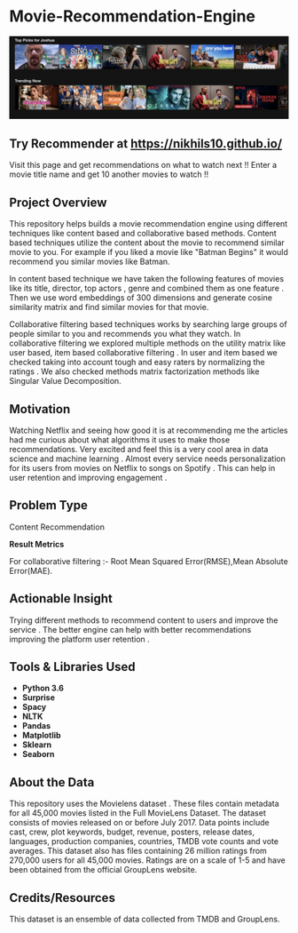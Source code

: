 # Movie-Recommendation-Engine
![My Image](pic.png)

## Try Recommender at https://nikhils10.github.io/ 
Visit this page and get recommendations on what to watch next !!
Enter a movie title name and get 10 another movies to watch !!

## Project Overview 
This repository helps builds a movie recommendation engine using different techniques like content based and collaborative based methods.
Content based techniques utilize the content about the movie to recommend similar movie to you. For example if you liked a movie like "Batman Begins" it would recommend you similar movies like Batman. 

In content based technique we have taken the following features of movies like its title, director, top actors , genre and combined them as one feature .
Then we use word embeddings of 300 dimensions and generate cosine similarity matrix and find similar movies for that movie.

Collaborative filtering based techniques works by searching large groups of people similar to you and recommends you what they watch.
In collaborative filtering we explored multiple methods on the utility matrix like user based, item based collaborative filtering .
In user and item based we checked taking into account tough and easy raters by normalizing the ratings .
We also checked methods matrix factorization methods like Singular Value Decomposition.


## Motivation
Watching Netflix and seeing how good it is at recommending me the articles had me curious about what algorithms it uses to make those recommendations.
Very excited and feel this is a very cool area in data science and machine learning . 
Almost every service needs personalization for its users from movies on Netflix to songs on Spotify .
This can help in user retention and improving engagement .

## Problem Type
Content Recommendation

**Result Metrics**

For collaborative filtering :-
Root Mean Squared Error(RMSE),Mean Absolute Error(MAE).

## Actionable Insight
Trying different methods to recommend content to users and improve the service .
The better engine can help with better recommendations improving the platform user retention .


## Tools & Libraries Used
- **Python 3.6**
- **Surprise**
- **Spacy**
- **NLTK**
- **Pandas**        
- **Matplotlib**        
- **Sklearn**            
- **Seaborn**



       

## About the Data
This repository uses the Movielens dataset .
These files contain metadata for all 45,000 movies listed in the Full MovieLens Dataset. 
The dataset consists of movies released on or before July 2017. 
Data points include cast, crew, plot keywords, budget, revenue, posters, release dates, languages, production companies, countries, TMDB vote counts and vote averages.
This dataset also has files containing 26 million ratings from 270,000 users for all 45,000 movies. Ratings are on a scale of 1-5 and have been obtained from the official GroupLens website.

## Credits/Resources
This dataset is an ensemble of data collected from TMDB and GroupLens.


